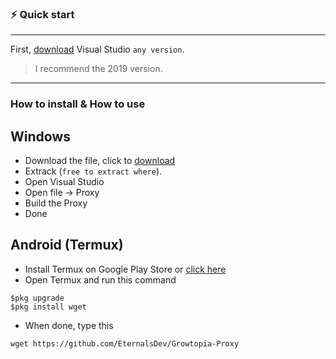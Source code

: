 ### ⚡️ Quick start

<hr>

First, [download](https://visualstudio.microsoft.com/downloads/) Visual Studio `any version`.

> I recommend the 2019 version. <br>

<hr>

### How to install & How to use

<h2>Windows</h2>

- Download the file, click to [download](https://github.com/EternalsDev/Growtopia-Proxy/archive/refs/heads/main.zip)
- Extrack (`free to extract where`).
- Open Visual Studio
- Open file -> Proxy
- Build the Proxy
- Done

<h2>Android (Termux)</h2>

- Install Termux on Google Play Store or [click here](https://play.google.com/store/apps/details?id=com.termux)
- Open Termux and run this command
```
$pkg upgrade
$pkg install wget
```
- When done, type this
```
wget https://github.com/EternalsDev/Growtopia-Proxy
```
